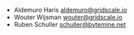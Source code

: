 * Aldemuro Haris <aldemuro@gridscale.io>
* Wouter Wijsman <wouter@gridscale.io>
* Ruben Schuller <schuller@bytemine.net>
